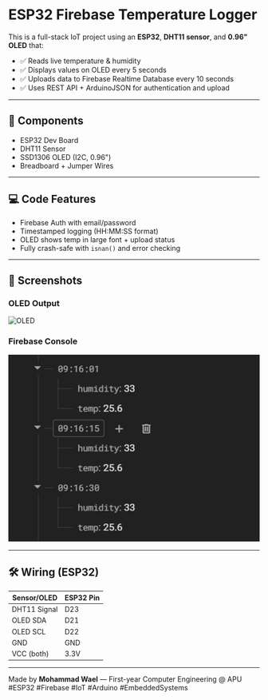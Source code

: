 # ESP32 Firebase Temperature Logger

This is a full-stack IoT project using an **ESP32**, **DHT11 sensor**, and **0.96" OLED** that:
- ✅ Reads live temperature & humidity
- ✅ Displays values on OLED every 5 seconds
- ✅ Uploads data to Firebase Realtime Database every 10 seconds
- ✅ Uses REST API + ArduinoJSON for authentication and upload

---

## 🔧 Components
- ESP32 Dev Board
- DHT11 Sensor
- SSD1306 OLED (I2C, 0.96")
- Breadboard + Jumper Wires

---

## 💻 Code Features
- Firebase Auth with email/password
- Timestamped logging (HH:MM:SS format)
- OLED shows temp in large font + upload status
- Fully crash-safe with `isnan()` and error checking

---

## 📸 Screenshots

### OLED Output  
![OLED](images/oled.jpg)

### Firebase Console  
![Firebase](images/firebase.png)

---

## 🛠 Wiring (ESP32)

| Sensor/OLED  | ESP32 Pin |
|--------------|-----------|
| DHT11 Signal | D23       |
| OLED SDA     | D21       |
| OLED SCL     | D22       |
| GND          | GND       |
| VCC (both)   | 3.3V      |

---

Made by **Mohammad Wael** — First-year Computer Engineering @ APU  
#ESP32 #Firebase #IoT #Arduino #EmbeddedSystems
